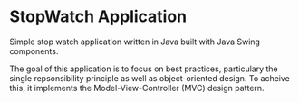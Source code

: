 # StopWatch Application

Simple stop watch application written in Java built with Java Swing components.

The goal of this application is to focus on best practices, particulary the single
repsonsibility principle as well as object-oriented design.  To acheive this, it
implements the Model-View-Controller (MVC) design pattern.
